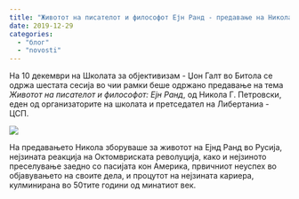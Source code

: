 ```yaml
---
title: "Животот на писателот и философот Ејн Ранд - предавање на Никола Петровски"
date: 2019-12-29
categories: 
  - "блог"
  - "novosti"
---
```


На 10 декември на Школата за објективизам - Џон Галт во Битола се одржа шестата сесија во чии рамки беше одржано предавање на тема  _Животот на писателот и философот: Ејн Ранд_, од Никола Г. Петровски, еден од организаторите на школата и претседател на Либертаниа - ЦСП.

![](http://libertaniabackup.local/wp-content/uploads/2019/12/IMG_0251-1024x683.jpg)

На предавањето Никола зборуваше за животот на Ејнд Ранд во Русија, нејзината реакција на Октомвриската револуција, како и нејзиното преселување заедно со пасијата кон Америка, првичниот неуспех во објавувањето на своите дела, и процутот на нејзината кариера, кулминирана во 50тите години од минатиот век.
